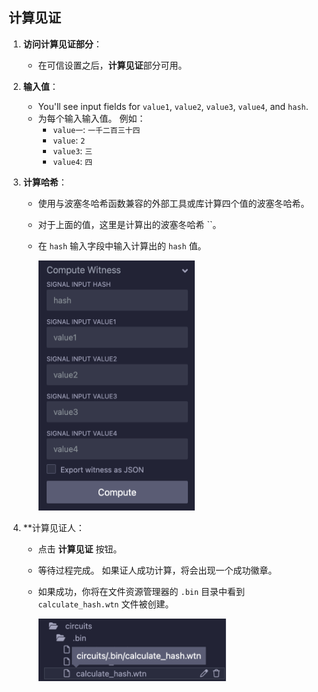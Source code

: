 ## 计算见证

1. **访问计算见证部分**：
    - 在可信设置之后，**计算见证**部分可用。

2. **输入值**：
    - You'll see input fields for `value1`, `value2`, `value3`, `value4`, and `hash`.
    - 为每个输入输入值。 例如：
       - `value一`: `一千二百三十四`
       - `value`: `2`
       - `value3`: `三`
       - `value4`: `四`

3. **计算哈希**：

    - 使用与波塞冬哈希函数兼容的外部工具或库计算四个值的波塞冬哈希。
    - 对于上面的值，这里是计算出的波塞冬哈希 \`\`。
    - 在 `hash` 输入字段中输入计算出的 `hash` 值。

         <img src="https://raw.githubusercontent.com/ethereum/remix-workshops/master/CircomHashChecker/step-6/images/compute_witness.png" alt="compute-witness" width=250 height=400>

4. \*\*计算见证人：

    - 点击 **计算见证** 按钮。
    - 等待过程完成。 如果证人成功计算，将会出现一个成功徽章。
    - 如果成功，你将在文件资源管理器的 `.bin` 目录中看到 `calculate_hash.wtn` 文件被创建。

         <img src="https://raw.githubusercontent.com/ethereum/remix-workshops/master/CircomHashChecker/step-6/images/witness_computed.png" alt="witness-computed" width=300 height=100>